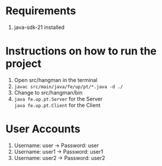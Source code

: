 # Requirements

1. java-sdk-21 installed

# Instructions on how to run the project

1. Open src/hangman in the terminal
2. `javac src/main/java/fe/up/pt/*.java -d ./`
3. Change to src/hangman/bin
4. `java fe.up.pt.Server` for the Server <br>
`java fe.up.pt.Client` for the Client

# User Accounts

1. Username: user -> Password: user
2. Username: user1 -> Password: user1
3. Username: user2 -> Password: user2
